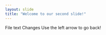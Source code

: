 ```yaml
---
layout: slide
title: "Welcome to our second slide!"
---
```

File text Changes
Use the left arrow to go back!
